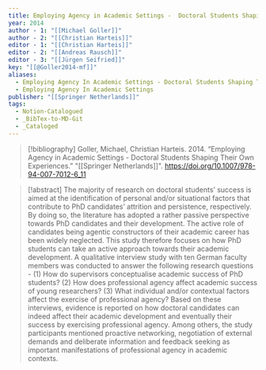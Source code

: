 ```yaml
---
title: Employing Agency in Academic Settings -  Doctoral Students Shaping Their Own Experiences
year: 2014
author - 1: "[[Michael Goller]]"
author - 2: "[[Christian Harteis]]"
editor - 1: "[[Christian Harteis]]"
editor - 2: "[[Andreas Rausch]]"
editor - 3: "[[Jürgen Seifried]]"
key: "[[@Goller2014-mf]]"
aliases:
  - Employing Agency In Academic Settings - Doctoral Students Shaping Their Own Experiences
  - Employing Agency In Academic Settings
publisher: "[[Springer Netherlands]]"
tags:
  - Notion-Catalogued
  - _BibTex-to-MD-Git
  - _Cataloged
---
```


> [!bibliography]
> Goller, Michael, Christian Harteis. 2014. “Employing Agency in Academic Settings -  Doctoral Students Shaping Their Own Experiences.” "[[Springer Netherlands]]". https://doi.org/10.1007/978-94-007-7012-6_11

> [!abstract]
> The majority of research on doctoral students’ success is aimed at the identification of personal and/or situational factors that contribute to PhD candidates’ attrition and persistence, respectively. By doing so, the literature has adopted a rather passive perspective towards PhD candidates and their development. The active role of candidates being agentic constructors of their academic career has been widely neglected. This study therefore focuses on how PhD students can take an active approach towards their academic development. A qualitative interview study with ten German faculty members was conducted to answer the following research questions -  (1) How do supervisors conceptualise academic success of PhD students? (2) How does professional agency affect academic success of young researchers? (3) What individual and/or contextual factors affect the exercise of professional agency? Based on these interviews, evidence is reported on how doctoral candidates can indeed affect their academic development and eventually their success by exercising professional agency. Among others, the study participants mentioned proactive networking, negotiation of external demands and deliberate information and feedback seeking as important manifestations of professional agency in academic contexts.